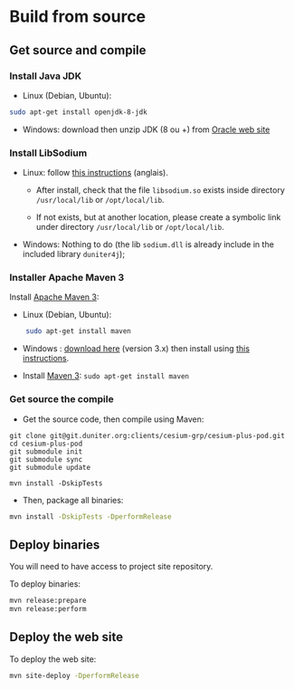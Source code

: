 
# Build from source

## Get source and compile

### Install Java JDK

- Linux (Debian, Ubuntu): 

```bash
sudo apt-get install openjdk-8-jdk
```

- Windows: download then unzip  JDK (8 ou +) from [Oracle web site](http://oracle.com/java/index.html)


### Install LibSodium

 
- Linux: follow [this instructions](https://download.libsodium.org/doc/installation/index.html) (anglais).

   * After install, check that the file `libsodium.so` exists inside directory `/usr/local/lib` or `/opt/local/lib`.

   * If not exists, but at another location, please create a symbolic link under directory `/usr/local/lib` or `/opt/local/lib`.

- Windows: Nothing to do (the lib `sodium.dll` is already include in the included library `duniter4j`);


### Installer Apache Maven 3

Install [Apache Maven 3](http://maven.apache.org):

- Linux (Debian, Ubuntu): 

```bash
    sudo apt-get install maven
```

- Windows : [download here](http://maven.apache.org/download.cgi) (version 3.x) then install using [this instructions](http://maven.apache.org/install.html).


- Install [Maven 3](http://maven.apache.org/): `sudo apt-get install maven`

### Get source the compile

- Get the source code, then compile using Maven:

```
git clone git@git.duniter.org:clients/cesium-grp/cesium-plus-pod.git
cd cesium-plus-pod
git submodule init
git submodule sync
git submodule update

mvn install -DskipTests
```
 
- Then, package all binaries:

```bash
mvn install -DskipTests -DperformRelease
```

## Deploy binaries

You will need to have access to project site repository. 

To deploy binaries:

```bash
mvn release:prepare
mvn release:perform
```

## Deploy the web site

To deploy the web site:

```bash
mvn site-deploy -DperformRelease
```
